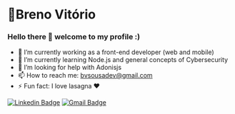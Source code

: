 # :walking:Breno Vitório

### Hello there 👋 welcome to my profile :)

- 🔭 I’m currently working as a front-end developer (web and mobile)
- 🌱 I’m currently learning Node.js and general concepts of Cybersecurity
- 🤔 I’m looking for help with Adonisjs
- 📫 How to reach me: bvsousadev@gmail.com
- ⚡ Fun fact: I love lasagna :heart:

[![Linkedin Badge](https://img.shields.io/badge/-LinkedIn-blue?style=flat-square&logo=Linkedin&logoColor=white&link=https://www.linkedin.com/in/breno-vitório-53a192163/)](https://www.linkedin.com/in/breno-vitório-53a192163)
[![Gmail Badge](https://img.shields.io/badge/-eMail-blue?style=flat-square&logo=Mail&logoColor=white&link=mailto:bvsousadev@gmail.com)](mailto:bvsousadev@gmail.com)
